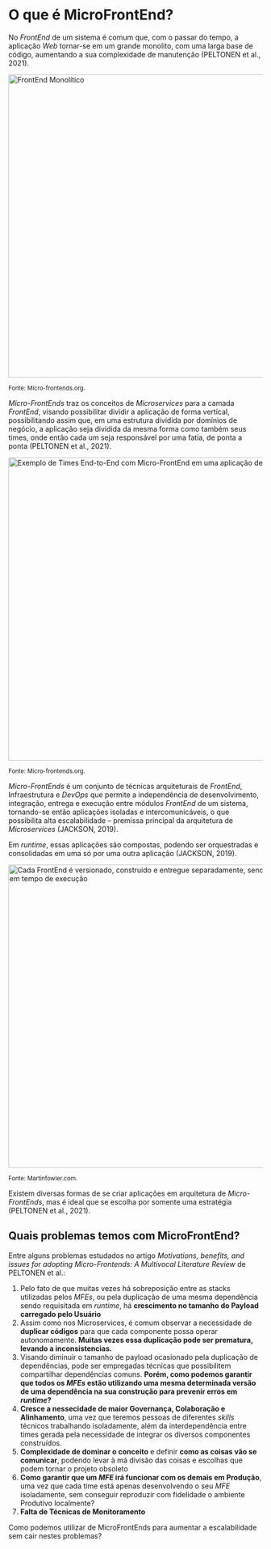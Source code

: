 # O que é MicroFrontEnd?

No *FrontEnd* de um sistema é comum que, com o passar do tempo, a aplicação *Web* tornar-se em um grande monolito, com uma larga base de código, aumentando a sua complexidade de manutenção (PELTONEN et al., 2021).

<img align="center" src="https://micro-frontends.org/ressources/diagrams/organisational/monolith-frontback-microservices.png" alt="FrontEnd Monolítico" width="600"/>

<small>Fonte: Micro-frontends.org.</small>

*Micro-FrontEnds* traz os conceitos de *Microservices* para a camada *FrontEnd*, visando possibilitar dividir a aplicação de forma vertical, possibilitando assim que, em uma estrutura dividida por domínios de negócio, a aplicação seja dividida da mesma forma como também seus times, onde então cada um seja responsável por uma fatia, de ponta a ponta (PELTONEN et al., 2021).

<img align="center" src="https://micro-frontends.org/ressources/diagrams/organisational/verticals-headline.png" alt="Exemplo de Times End-to-End com Micro-FrontEnd em uma aplicação de E-commerce" width="600"/>

<small>Fonte: Micro-frontends.org.</small>

*Micro-FrontEnds* é um conjunto de técnicas arquiteturais de *FrontEnd*, Infraestrutura e *DevOps* que permite a independência de desenvolvimento, integração, entrega e execução entre módulos *FrontEnd* de um sistema, tornando-se então aplicações isoladas e intercomunicáveis, o que possibilita alta escalabilidade – premissa principal da arquitetura de *Microservices* (JACKSON, 2019).

Em *runtime*, essas aplicações são compostas, podendo ser orquestradas e consolidadas em uma só por uma outra aplicação (JACKSON, 2019).

<img align="center" src="https://martinfowler.com/articles/micro-frontends/deployment.png" alt="Cada FrontEnd é versionado, construído e entregue separadamente, sendo composto em tempo de execução" width="600"/>

<small>Fonte: Martinfowler.com.</small>

Existem diversas formas de se criar aplicações em arquitetura de *Micro-FrontEnds*, mas é ideal que se escolha por somente uma estratégia (PELTONEN et al., 2021).

## Quais problemas temos com MicroFrontEnd?

Entre alguns problemas estudados no artigo *Motivations, benefits, and issues for adopting Micro-Frontends: A Multivocal Literature Review* de PELTONEN et al.:

1. Pelo fato de que muitas vezes há sobreposição entre as stacks utilizadas pelos *MFEs*, ou pela duplicação de uma mesma dependência sendo requisitada em *runtime*, há **crescimento no tamanho do Payload carregado pelo Usuário**
2. Assim como nos Microservices, é comum observar a necessidade de **duplicar códigos** para que cada componente possa operar autonomamente. **Muitas vezes essa duplicação pode ser prematura, levando a inconsistencias.**
3. Visando diminuir o tamanho de payload ocasionado pela duplicação de dependências, pode ser empregadas técnicas que possibilitem compartilhar dependências comuns. **Porém, como podemos garantir que todos os *MFEs* estão utilizando uma mesma determinada versão de uma dependência na sua construção para prevenir erros em *runtime*?**
4. **Cresce a nessecidade de maior Governança, Colaboração e Alinhamento**, uma vez que teremos pessoas de diferentes *skills* técnicos trabalhando isoladamente, além da interdependência entre times gerada pela necessidade de integrar os diversos componentes construídos.
5. **Complexidade de dominar o conceito** e definir **como as coisas vão se comunicar**, podendo levar à má divisão das coisas e escolhas que podem tornar o projeto obsoleto
6. **Como garantir que um *MFE* irá funcionar com os demais em Produção**, uma vez que cada time está apenas desenvolvendo o seu *MFE* isoladamente, sem conseguir reproduzir com fidelidade o ambiente Produtivo localmente?
7. **Falta de Técnicas de Monitoramento**

Como podemos utilizar de MicroFrontEnds para aumentar a escalabilidade sem cair nestes problemas?
